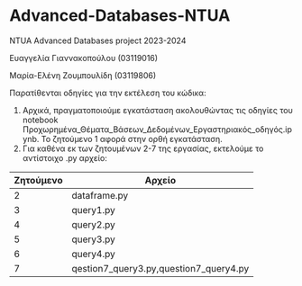 # Advanced-Databases-NTUA
NTUA Advanced Databases project 2023-2024 

Ευαγγελία Γιαννακοπούλου (03119016)

Μαρία-Ελένη Ζουμπουλίδη (03119806)

Παρατίθενται οδηγίες για την εκτέλεση του κώδικα:
1) Αρχικά, πραγματοποιούμε εγκατάσταση ακολουθώντας τις οδηγίες του notebook Προχωρημένα_Θέματα_Βάσεων_Δεδομένων_Εργαστηριακός_οδηγός.ipynb. Το ζητούμενο 1 αφορά στην ορθή εγκατάσταση.
3) Για καθένα εκ των ζητουμένων 2-7 της εργασίας, εκτελούμε το αντίστοιχο .py αρχείο:
   
                      
|   Ζητούμενο          |          Αρχείο                         |
|----------------------|-----------------------------------------| 
|2                     |dataframe.py                             |
|3                     |query1.py                                |
|4                     |query2.py                                |
|5                     |query3.py                                |
|6                     |query4.py                                |
|7                     |qestion7_query3.py,question7_query4.py   |

